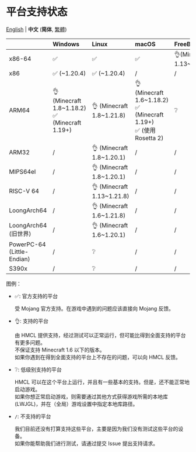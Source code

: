 # 平台支持状态

[English](PLATFORM.md) | **中文** (**简体**, [繁體](PLATFORM_zh_Hant.md))

|                            | Windows                                           | Linux                      | macOS                                                                  | FreeBSD                   |
|----------------------------|:--------------------------------------------------|:---------------------------|:-----------------------------------------------------------------------|:--------------------------|
| x86-64                     | ✅️                                                | ✅️                         | ✅️                                                                     | 👌(Minecraft 1.13~1.21.8) |
| x86                        | ✅️ (~1.20.4)                                      | ✅️ (~1.20.4)               | /                                                                      | /                         |
| ARM64                      | 👌 (Minecraft 1.8~1.18.2)<br/>✅ (Minecraft 1.19+) | 👌 (Minecraft 1.8~1.21.8)  | 👌 (Minecraft 1.6~1.18.2)<br/>✅ (Minecraft 1.19+)<br/>✅ (使用 Rosetta 2) | ❔                         |
| ARM32                      | /️                                                | 👌 (Minecraft 1.8~1.20.1)  | /                                                                      | /                         |
| MIPS64el                   | /                                                 | 👌 (Minecraft 1.8~1.20.1)  | /                                                                      | /                         |
| RISC-V 64                  | /                                                 | 👌 (Minecraft 1.13~1.21.8) | /                                                                      | /                         |
| LoongArch64                | /                                                 | 👌 (Minecraft 1.6~1.21.8)  | /                                                                      | /                         |
| LoongArch64 (旧世界)          | /                                                 | 👌 (Minecraft 1.6~1.20.1)  | /                                                                      | /                         |
| PowerPC-64 (Little-Endian) | /                                                 | ❔                          | /                                                                      | /                         |
| S390x                      | /                                                 | ❔                          | /                                                                      | /                         |

图例：

* ✅: 官方支持的平台

  受 Mojang 官方支持。在游戏中遇到的问题应该直接向 Mojang 反馈。

* 👌: 支持的平台

  由 HMCL 提供支持，经过测试可以正常运行，但可能比得到全面支持的平台有更多问题。  
  不保证支持 Minecraft 1.6 以下的版本。  
  如果你遇到在得到全面支持的平台上不存在的问题，可以向 HMCL 反馈。

* ❔: 低级别支持的平台

  HMCL 可以在这个平台上运行，并且有一些基本的支持。但是，还不能正常地启动游戏。  
  如果你想正常启动游戏，则需要通过其他方式获得游戏所需的本地库 (LWJGL)，并在（全局）游戏设置中指定本地库路径。

* `/`: 不支持的平台

  我们目前还没有打算支持这些平台，主要是因为我们没有测试这些平台的设备。  
  如果你能帮助我们进行测试，请通过提交 Issue 提出支持请求。